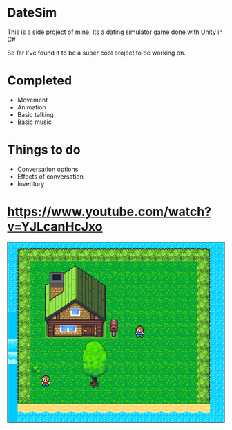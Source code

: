 # DateSim

This is a side project of mine, Its a dating simulator game done with Unity in C#

So far I've found it to be a super cool project to be working on.


# Completed 
* Movement
* Animation
* Basic talking
* Basic music

# Things to do
* Conversation options
* Effects of conversation
* Inventory


# https://www.youtube.com/watch?v=YJLcanHcJxo
![Image of Yaktocat](https://github.com/thomas-mathers-debug/DateSim/blob/master/CoverPhoto.PNG)
